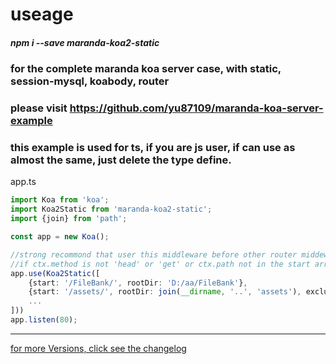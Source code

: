 # useage

##### npm i --save maranda-koa2-static

### for the complete maranda koa server case, with static, session-mysql, koabody, router

### please visit https://github.com/yu87109/maranda-koa-server-example

### this example is used for ts, if you are js user, if can use as almost the same, just delete the type define.

app.ts
```typescript
import Koa from 'koa';
import Koa2Static from 'maranda-koa2-static';
import {join} from 'path';

const app = new Koa();

//strong recommond that user this middleware before other router middeware,
//if ctx.method is not 'head' or 'get' or ctx.path not in the start array or ctx.path match the exclue array, this middeware will call next function, else this middeware will return the static file direct 
app.use(Koa2Static([
    {start: '/FileBank/', rootDir: 'D:/aa/FileBank'},
    {start: '/assets/', rootDir: join(__dirname, '..', 'assets'), exclude:[/a.text$/]},
    ...
]))
app.listen(80);
```

---

[for more Versions, click see the changelog](./CHANGELOG.MD)

